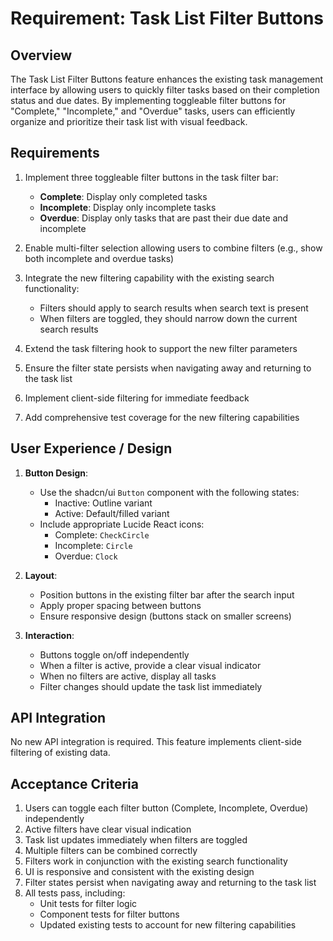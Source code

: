# Requirement: Task List Filter Buttons

## Overview

The Task List Filter Buttons feature enhances the existing task management interface by allowing users to quickly filter tasks based on their completion status and due dates. By implementing toggleable filter buttons for "Complete," "Incomplete," and "Overdue" tasks, users can efficiently organize and prioritize their task list with visual feedback.

## Requirements

1. Implement three toggleable filter buttons in the task filter bar:

   - **Complete**: Display only completed tasks
   - **Incomplete**: Display only incomplete tasks
   - **Overdue**: Display only tasks that are past their due date and incomplete

2. Enable multi-filter selection allowing users to combine filters (e.g., show both incomplete and overdue tasks)

3. Integrate the new filtering capability with the existing search functionality:

   - Filters should apply to search results when search text is present
   - When filters are toggled, they should narrow down the current search results

4. Extend the task filtering hook to support the new filter parameters

5. Ensure the filter state persists when navigating away and returning to the task list

6. Implement client-side filtering for immediate feedback

7. Add comprehensive test coverage for the new filtering capabilities

## User Experience / Design

1. **Button Design**:

   - Use the shadcn/ui `Button` component with the following states:
     - Inactive: Outline variant
     - Active: Default/filled variant
   - Include appropriate Lucide React icons:
     - Complete: `CheckCircle`
     - Incomplete: `Circle`
     - Overdue: `Clock`

2. **Layout**:

   - Position buttons in the existing filter bar after the search input
   - Apply proper spacing between buttons
   - Ensure responsive design (buttons stack on smaller screens)

3. **Interaction**:
   - Buttons toggle on/off independently
   - When a filter is active, provide a clear visual indicator
   - When no filters are active, display all tasks
   - Filter changes should update the task list immediately

## API Integration

No new API integration is required. This feature implements client-side filtering of existing data.

## Acceptance Criteria

1. Users can toggle each filter button (Complete, Incomplete, Overdue) independently
2. Active filters have clear visual indication
3. Task list updates immediately when filters are toggled
4. Multiple filters can be combined correctly
5. Filters work in conjunction with the existing search functionality
6. UI is responsive and consistent with the existing design
7. Filter states persist when navigating away and returning to the task list
8. All tests pass, including:
   - Unit tests for filter logic
   - Component tests for filter buttons
   - Updated existing tests to account for new filtering capabilities
